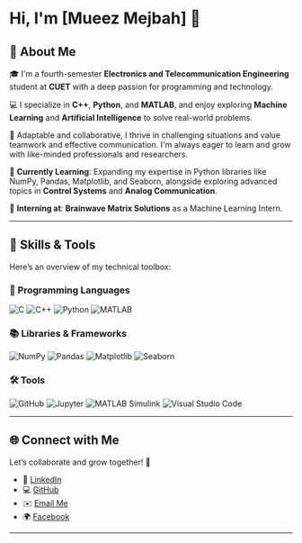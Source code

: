 # Hi, I'm [Mueez Mejbah] 👋  

## 🌟 About Me
🎓 I'm a fourth-semester **Electronics and Telecommunication Engineering** student at **CUET** with a deep passion for programming and technology.  

💻 I specialize in **C++**, **Python**, and **MATLAB**, and enjoy exploring **Machine Learning** and **Artificial Intelligence** to solve real-world problems.  

🤝 Adaptable and collaborative, I thrive in challenging situations and value teamwork and effective communication. I'm always eager to learn and grow with like-minded professionals and researchers.  

🌱 **Currently Learning**: Expanding my expertise in Python libraries like NumPy, Pandas, Matplotlib, and Seaborn, alongside exploring advanced topics in **Control Systems** and **Analog Communication**.  

💼 **Interning at**: **Brainwave Matrix Solutions** as a Machine Learning Intern.

---

## 🧰 Skills & Tools
Here’s an overview of my technical toolbox:

### 🚀 Programming Languages
![C](https://img.shields.io/badge/-C-blue?style=for-the-badge&logo=c&logoColor=white)
![C++](https://img.shields.io/badge/-C++-00599C?style=for-the-badge&logo=cplusplus&logoColor=white)
![Python](https://img.shields.io/badge/-Python-blue?style=for-the-badge&logo=python&logoColor=white)
![MATLAB](https://img.shields.io/badge/-MATLAB-orange?style=for-the-badge&logo=mathworks&logoColor=white)

### 📚 Libraries & Frameworks
![NumPy](https://img.shields.io/badge/-NumPy-013243?style=for-the-badge&logo=numpy&logoColor=white)
![Pandas](https://img.shields.io/badge/-Pandas-150458?style=for-the-badge&logo=pandas&logoColor=white)
![Matplotlib](https://img.shields.io/badge/-Matplotlib-blue?style=for-the-badge&logo=python&logoColor=white)
![Seaborn](https://img.shields.io/badge/-Seaborn-2E4053?style=for-the-badge&logo=python&logoColor=white)

### 🛠️ Tools
![GitHub](https://img.shields.io/badge/-GitHub-181717?style=for-the-badge&logo=github&logoColor=white)
![Jupyter](https://img.shields.io/badge/-Jupyter-F37626?style=for-the-badge&logo=jupyter&logoColor=white)
![MATLAB Simulink](https://img.shields.io/badge/-Simulink-orange?style=for-the-badge&logo=mathworks&logoColor=white)
![Visual Studio Code](https://img.shields.io/badge/-VS%20Code-0078D4?style=for-the-badge&logo=visualstudiocode&logoColor=white)

---

## 🌐 Connect with Me
Let’s collaborate and grow together! 🌟  

- 💼 [LinkedIn](https://www.linkedin.com/in/mueez-mejbah-214807306/)  
- 💻 [GitHub](https://github.com/Mueez21)  
- ✉️ [Email Me](mueezmejbah284@gmail.com)  
- 🌍 [Facebook](https://www.facebook.com/mueezmejbah.mmg.3) 
---
